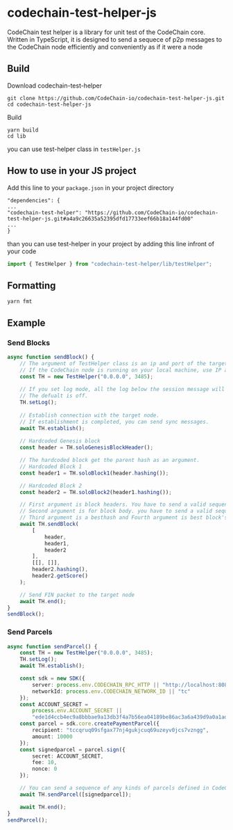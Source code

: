 # codechain-test-helper-js
CodeChain test helper is a library for unit test of the CodeChain core. Written in TypeScript, it is designed to send a sequece of p2p messages to the CodeChain node efficiently and conveniently as if it were a node

## Build
Download codechain-test-helper
```shell
git clone https://github.com/CodeChain-io/codechain-test-helper-js.git
cd codechain-test-helper-js
```
Build
```shell
yarn build
cd lib
```
you can use test-helper class in `testHelper.js`

## How to use in your JS project
Add this line to your `package.json` in your project directory
```
"dependencies": {
...
"codechain-test-helper": "https://github.com/CodeChain-io/codechain-test-helper-js.git#a4a9c26635a52395dfd17733eef66b18a144fd00"
...
}
```
than you can use test-helper in your project by adding this line infront of your code
```javascript
import { TestHelper } from "codechain-test-helper/lib/testHelper";
```

## Formatting
```shell
yarn fmt
```

## Example
### Send Blocks
```typescript
async function sendBlock() {
    // The argument of TestHelper class is an ip and port of the target CodeChain node.
    // If the CodeChain node is running on your local machine, use IP as "0.0.0.0". 
    const TH = new TestHelper("0.0.0.0", 3485);
    
    // If you set log mode, all the log below the session message will be printed.
    // The defualt is off.
    TH.setLog();
    
    // Establish connection with the target node.
    // If establishment is completed, you can send sync messages.
    await TH.establish();
    
    // Hardcoded Genesis block
    const header = TH.soloGenesisBlockHeader();

    // The hardcoded block get the parent hash as an argument.
    // Hardcoded Block 1
    const header1 = TH.soloBlock1(header.hashing());

    // Hardcoded Block 2
    const header2 = TH.soloBlock2(header1.hashing());

    // First argument is block headers. You have to send a valid sequence of headers. If you do not, this function will not end.
    // Second argument is for block body. you have to send a valid sequence of parcels of each block. If you do not, the blocks are not accepted
    // Third argument is a besthash and Fourth argument is best block's score.
    await TH.sendBlock(
        [
            header,
            header1,
            header2
        ],
        [[], []],
        header2.hashing(),
        header2.getScore()
    );

    // Send FIN packet to the target node
    await TH.end();
}
sendBlock();
```
### Send Parcels
```typescript
async function sendParcel() {
    const TH = new TestHelper("0.0.0.0", 3485);
    TH.setLog();
    await TH.establish();

    const sdk = new SDK({
        server: process.env.CODECHAIN_RPC_HTTP || "http://localhost:8080",
        networkId: process.env.CODECHAIN_NETWORK_ID || "tc"
    });
    const ACCOUNT_SECRET =
        process.env.ACCOUNT_SECRET ||
        "ede1d4ccb4ec9a8bbbae9a13db3f4a7b56ea04189be86ac3a6a439d9a0a1addd";
    const parcel = sdk.core.createPaymentParcel({
        recipient: "tccqruq09sfgax77nj4gukjcuq69uzeyv0jcs7vzngg",
        amount: 10000
    });
    const signedparcel = parcel.sign({
        secret: ACCOUNT_SECRET,
        fee: 10,
        nonce: 0
    });

    // You can send a sequence of any kinds of parcels defined in CodeChain-sdk.
    await TH.sendParcel([signedparcel]);

    await TH.end();
}
sendParcel();
```
